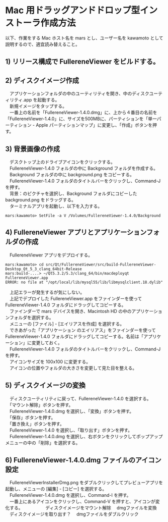 # Mac 用ドラッグアンドドロップ型インストーラ作成方法
以下、作業をする Mac ホスト名を mars とし、ユーザー名を kawamoto として説明するので、適宜読み替えること。

## 1) リリース構成で FullereneViewer をビルドする。

## 2) ディスクイメージ作成
　アプリケーションフォルダの中のユーティリティを開き、中のディスクユーティリティ.app を起動する。  
　新規イメージをタップする。  
　一番上の名前を「FullereneViewer-1.4.0.dmg」に、上から４番目の名前を「FullereneViewer-1.4.0」に、サイズを500MBに、パーティションを「単一パーティション - Apple パーティションマップ」に変更し、「作成」ボタンを押す。

## 3) 背景画像の作成
　デスクトップ上のドライブアイコンをクリックする。  
　FullereneViewer-1.4.0 フォルダの中に Background フォルダを作成する。  
　Background フォルダの中に background.png をコピーする。  
　FullereneViewer-1.4.0 フォルダのタイトルバーをクリックし、Command-J を押す。  
　背景：のピクチャを選択し、Background フォルダにコピーした background.png をドラッグする。  
　ターミナルアプリを起動し、以下を入力する。

    mars:kawamoto> SetFile -a V /Volumes/FullereneViewer-1.4.0/Background

## 4) FullereneViewer アプリとアプリケーションフォルダの作成
　FullereneViewer アプリをデプロイする。  

    mars:kawamoto> cd src/Qt/FullereneViewer/src/build-FullereneViewer-Desktop_Qt_5_3_clang_64bit-Release
    mars:build-....> ~/Qt5.3.2/5.3/clang_64/bin/macdeployqt FullereneViewer.app
    ERROR: no file at "/opt/local/lib/mysql55/lib/libmysqlclient.18.dylib"

　上記エラーが発生するが気にしない。  
　上記でデプロイした FullereneViewer.app をファインダーを使って FullereneViewer-1.4.0 フォルダにドラッグしてコピーする。  
　ファインダーで mars デバイスを開き、Macintosh HD の中のアプリケーションフォルダを選択する。  
　メニューの [ファイル] - [エイリアスを作成] を選択する。  
　できあがった「アプリケーション のエイリアス」をファインダーを使って FullereneViewer-1.4.0 フォルダにドラッグしてコピーする。名前は「アプリケーション」に変更しておく。  
　FullereneViewer-1.4.0 フォルダのタイトルバーをクリックし、Command-J を押す。  
　アイコンサイズを 100x100 に変更する。  
　アイコンの位置やフォルダの大きさを変更して見た目を整える。  

## 5) ディスクイメージの変換
　ディスクユーティリティに戻って、FullereneViewer-1.4.0 を選択する。  
　「マウント解除」ボタンを押す。  
　FullereneViewer-1.4.0.dmg を選択し、「変換」ボタンを押す。  
　「保存」ボタンを押す。  
　「置き換え」ボタンを押す。  
　FullereneViewer-1.4.0 を選択し、「取り出す」ボタンを押す。  
　FullereneViewer-1.4.0.dmg を選択し、右ボタンをクリックしてポップアップメニューの中の「削除」を選択する。

## 6) FullereneViewer-1.4.0.dmg ファイルのアイコン設定
　FullereneViewerInstallerDmg.png をダブルクリックしてプレビューアプリを起動し、メニューの [編集] - [コピー] を選択する。  
　FullereneViewer-1.4.0.dmg を選択し、Command-I を押す。  
　一番上にあるアイコンをクリックし、Command-V を押すと、アイコンが変化する。
　
　
　
　ディスクイメージをマウント解除
　dmgファイルを変換
　ディスクイメージを取り出す？
　dmgファイルをダブルクリック

